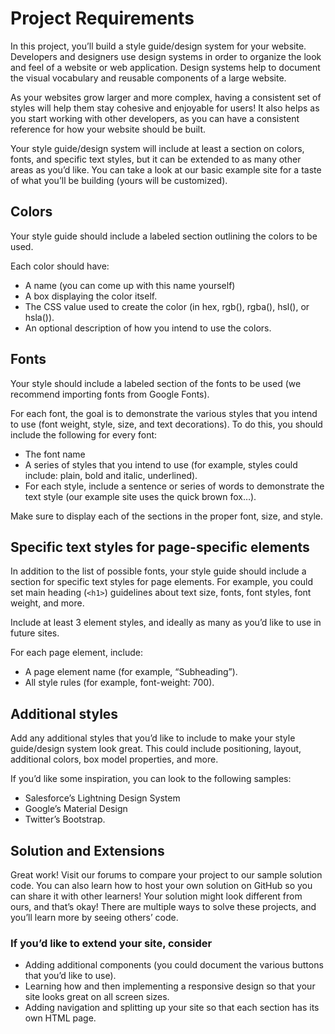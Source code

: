 # Project Requirements
In this project, you’ll build a style guide/design system for your website. Developers and designers use design systems in order to organize the look and feel of a website or web application. Design systems help to document the visual vocabulary and reusable components of a large website.

As your websites grow larger and more complex, having a consistent set of styles will help them stay cohesive and enjoyable for users! It also helps as you start working with other developers, as you can have a consistent reference for how your website should be built.

Your style guide/design system will include at least a section on colors, fonts, and specific text styles, but it can be extended to as many other areas as you’d like. You can take a look at our basic example site for a taste of what you’ll be building (yours will be customized).

## Colors
Your style guide should include a labeled section outlining the colors to be used.

Each color should have:

- A name (you can come up with this name yourself)
- A box displaying the color itself.
- The CSS value used to create the color (in hex, rgb(), rgba(), hsl(), or hsla()).
- An optional description of how you intend to use the colors.

## Fonts
Your style should include a labeled section of the fonts to be used (we recommend importing fonts from Google Fonts).

For each font, the goal is to demonstrate the various styles that you intend to use (font weight, style, size, and text decorations). To do this, you should include the following for every font:

- The font name
- A series of styles that you intend to use (for example, styles could include: plain, bold and italic, underlined).
- For each style, include a sentence or series of words to demonstrate the text style (our example site uses the quick brown fox…).

Make sure to display each of the sections in the proper font, size, and style.

## Specific text styles for page-specific elements
In addition to the list of possible fonts, your style guide should include a section for specific text styles for page elements. For example, you could set main heading (`<h1>`) guidelines about text size, fonts, font styles, font weight, and more.

Include at least 3 element styles, and ideally as many as you’d like to use in future sites.

For each page element, include:

- A page element name (for example, “Subheading”).
- All style rules (for example, font-weight: 700).

## Additional styles
Add any additional styles that you’d like to include to make your style guide/design system look great. This could include positioning, layout, additional colors, box model properties, and more.

If you’d like some inspiration, you can look to the following samples:

- Salesforce’s Lightning Design System
- Google’s Material Design
- Twitter’s Bootstrap.

## Solution and Extensions

Great work! Visit our forums to compare your project to our sample solution code. You can also learn how to host your own solution on GitHub so you can share it with other learners! Your solution might look different from ours, and that’s okay! There are multiple ways to solve these projects, and you’ll learn more by seeing others’ code.

### If you’d like to extend your site, consider

- Adding additional components (you could document the various buttons that you’d like to use).
- Learning how and then implementing a responsive design so that your site looks great on all screen sizes.
- Adding navigation and splitting up your site so that each section has its own HTML page.
